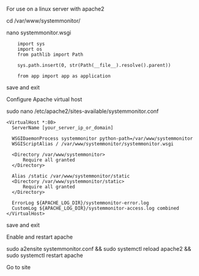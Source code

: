 For use on a linux server with apache2

  cd /var/www/systemmonitor/

  nano systemmonitor.wsgi

        import sys
        import os
        from pathlib import Path

        sys.path.insert(0, str(Path(__file__).resolve().parent))

        from app import app as application

  save and exit

Configure Apache virtual host

  sudo nano /etc/apache2/sites-available/systemmonitor.conf

    <VirtualHost *:80>
      ServerName [your_server_ip_or_domain] 

      WSGIDaemonProcess systemmonitor python-path=/var/www/systemmonitor
      WSGIScriptAlias / /var/www/systemmonitor/systemmonitor.wsgi

      <Directory /var/www/systemmonitor>
          Require all granted
      </Directory>

      Alias /static /var/www/systemmonitor/static
      <Directory /var/www/systemmonitor/static>
          Require all granted
      </Directory>

      ErrorLog ${APACHE_LOG_DIR}/systemmonitor-error.log
      CustomLog ${APACHE_LOG_DIR}/systemmonitor-access.log combined
    </VirtualHost>

  save and exit

Enable and restart apache

  sudo a2ensite systemmonitor.conf &&
  sudo systemctl reload apache2 &&
  sudo systemctl restart apache

Go to site
